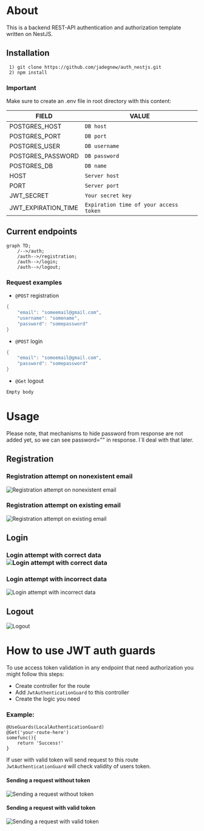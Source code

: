 # About

This is a backend REST-API authentication and authorization template written on NestJS.

## Installation
     1) git clone https://github.com/jadegnew/auth_nestjs.git
     2) npm install
### **Important**
Make sure to create an .env file in root directory with this content:  

|FIELD|VALUE|
|----------------|-------------------------------|
|POSTGRES_HOST|`DB host`|
|POSTGRES_PORT|`DB port`|
|POSTGRES_USER|`DB username`|
|POSTGRES_PASSWORD|`DB password`|
|POSTGRES_DB|`DB name`|
|HOST|`Server host`|
|PORT|`Server port`|
|JWT_SECRET|`Your secret key`|
|JWT_EXPIRATION_TIME|`Expiration time of your access token`|

## Current endpoints

```mermaid
graph TD;
    /-->/auth;
    /auth-->/registration;
    /auth-->/login;
    /auth-->/logout;
```
### Request examples

 - `@POST`  registration
```go
{ 
	"email": "someemail@gmail.com",
	"username": "somename",
	"password": "somepassword"
}
```

 - `@POST`  login
```go
{ 
	"email": "someemail@gmail.com",
	"password": "somepassword"
}
```

 - `@Get`  logout
 ```go
 Empty body
 ```
 
 # Usage
Please note, that mechanisms to hide password from response are not added yet, so we can see password="" in response. I`ll deal with that later.
## Registration
### Registration  attempt on nonexistent email
![Registration  attempt on nonexistent email](https://lh3.googleusercontent.com/pw/AMWts8CKfvgssKiwwE8E-3_9EW5hScwzKoVkl6AVZe48aioesFR8qxRRuguOHgr2V_BtBtnVcm8j0Sw5j2uuG9cNW4GB4xqAnXiUICfUiRhWN7zJI3V9aVRiPx4pXH5sRwHnsysqgxtCVCao2-L2Zfiv5V8=w866-h644-no?authuser=0)
### Registration attempt on existing email
![Registration attempt on existing email](https://lh3.googleusercontent.com/pw/AMWts8B5PELX6EjUDEsTjfgiXyYwG6h5af6abCCSmsIULCW88uysp0ZDMgrdzolzE--gbs3TLGFeoN4hf8eVLHAXX2YR-eXfxoSxhme9JjFV_KituKsHe6BhGltLtOPM48-w0F3RmlZrak8GfJlA6O460bc=w863-h669-no?authuser=0)

## Login
### Login attempt with correct data![Login attempt with correct data](https://lh3.googleusercontent.com/pw/AMWts8C34yLelr7zrqqfKG-uoFzTDZpSoZkD1jr9dSxSn_DIxeyQ5DUKBrI4EX-OktzlOPoemj2KA9YiGNUaoGsPmyoozMLfAt6EDiLD0UbY3JjxcKXlwLNlgG55IChCW4k9gwebAgte7KvF5LbxvNy0ZMc=w861-h668-no?authuser=0)
### Login attempt with incorrect data
![Login attempt with incorrect data](https://lh3.googleusercontent.com/pw/AMWts8D4PAHaGDOW0oyGj9NswL4Fxox8SYY8BS6kkLw0hUOyfSfYnBtFfv3p9jfYaH_R5P_suVne2rbVjuRR8__NO7bAQ6yS3kvC-osRRgl5xFDOMUgav8QndllePKlYwFdTjb95zc21zVqFdV5R2_2h7uc=w863-h715-no?authuser=0)
## Logout
![Logout](https://lh3.googleusercontent.com/pw/AMWts8CORrvlrUQ1tQyWUlCGBrDU03gsXbdbQvZeVPhVPA8GNM2Z1gSTnJ9C03y8kdjy8JbIZJYOpCBpP7MRedwgYY9pD8OZ2wuolk1TJYh07QZSQycc43dLhr4PlDqKxPZd9LdT10VyCMyIHemodbwwnMc=w867-h669-no?authuser=0)

# How to use JWT auth guards
To use access token validation in any endpoint that need authorization you might follow this steps:

 - Create controller for the route
 - Add `JwtAuthenticationGuard` to this controller
 - Create the logic you need

### Example:
```
@UseGuards(LocalAuthenticationGuard)
@Get('your-route-here')
somefunc(){
	return 'Success!'
}
```
If user with valid token will send request to this route `JwtAuthenticationGuard` will check validity of users token.

#### Sending a request without token
![Sending a request without token](https://lh3.googleusercontent.com/pw/AMWts8Bed5sXj3jeMhkrdyxhH5AJJ9GQoWbVP4hs1C93YehezEaTiCGpJcgy79OMarzzRFbtZdRVVBovg3E6dTlJIZ_fhXmQBWTyYdmbduwemC5C2Ll9jHyQGjYuGdntyg-ndj1VXnk2pIahNO0BTdoRzxc=w862-h667-no?authuser=0)
#### Sending a request with valid token
![Sending a request with valid token](https://lh3.googleusercontent.com/pw/AMWts8A17RR0QMqaJtBvXfqoX82QD3-If0IHgm0OqkFkzTTV5YkN3sJq7qFqyEMwDkwxcUTakFqkOk9AxMCZGmLJinq5-q7WdEIncp3h4ulfzaT0F2lCV01vpnayccMpOOAqNqXJ_ziZWlVdu7kXvV4X5zY=w864-h641-no?authuser=0)
